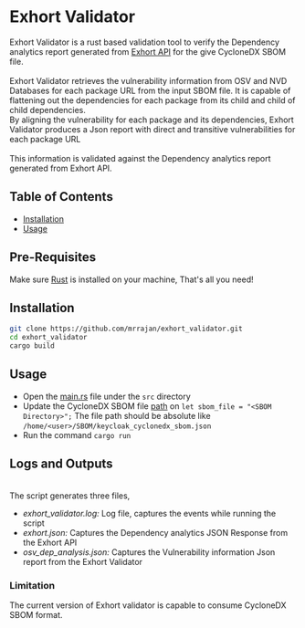 # Exhort Validator

Exhort Validator is a rust based validation tool to verify the Dependency analytics report generated from [Exhort API](https://github.com/RHEcosystemAppEng/exhort) for the give CycloneDX SBOM file.\
\
Exhort Validator retrieves the vulnerability information from OSV and NVD Databases for each package URL from the input SBOM file. It is capable of flattening out the dependencies for each package from its child and child of child dependencies.\
By aligning the vulnerability for each package and its dependencies, Exhort Validator produces a Json report with direct and transitive vulnerabilities for each package URL \
\
This information is validated against the Dependency analytics report generated from Exhort API.

## Table of Contents

- [Installation](#installation)
- [Usage](#usage)

## Pre-Requisites
Make sure [Rust](https://doc.rust-lang.org/book/ch01-01-installation.html) is installed on your machine, That's all you need!

## Installation
```sh
git clone https://github.com/mrrajan/exhort_validator.git
cd exhort_validator
cargo build
```
## Usage
- Open the [main.rs](src/main.rs) file under the `src` directory
- Update the CycloneDX SBOM file [path](https://github.com/mrrajan/exhort_validator/blob/29c5593d99d4bf46efc999c21fd186aafa806024/src/main.rs#L13) on `let sbom_file = "<SBOM Directory>";` The file path should be absolute like `/home/<user>/SBOM/keycloak_cyclonedx_sbom.json`
- Run the command `cargo run`
## Logs and Outputs
\
The script generates three files,
- *exhort_validator.log:* Log file, captures the events while running the script
- *exhort.json:* Captures the Dependency analytics JSON Response from the Exhort API
- *osv_dep_analysis.json:* Captures the Vulnerability information Json report from the Exhort Validator 

### Limitation
The current version of Exhort validator is capable to consume CycloneDX SBOM format. 